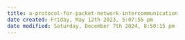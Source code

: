 ```yaml
---
title: a-protocol-for-packet-network-intercommunication
date created: Friday, May 12th 2023, 5:07:55 pm
date modified: Saturday, December 7th 2024, 8:50:15 pm
---
```

